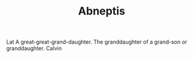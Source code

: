 ---
title: Abneptis
permalink: "/definitions/abneptis.html"
body: Lat A great-great-grand-daughter. The granddaughter of a grand-son or granddaughter.
  Calvin
published_at: '2018-07-07'
layout: post
---